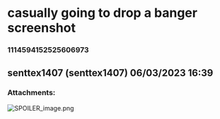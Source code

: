 # casually going to drop a banger screenshot
### 1114594152525606973
## senttex1407 (senttex1407) 06/03/2023 16:39 

> 
### Attachments: 
![SPOILER_image.png](https://yuzudiscordbackup.s3.us-west-2.amazonaws.com/files-media/1114594152525606973_SPOILER_image.png)

